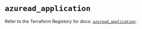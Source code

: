 # `azuread_application`

Refer to the Terraform Registory for docs: [`azuread_application`](https://registry.terraform.io/providers/hashicorp/azuread/2.39.0/docs/resources/application).
